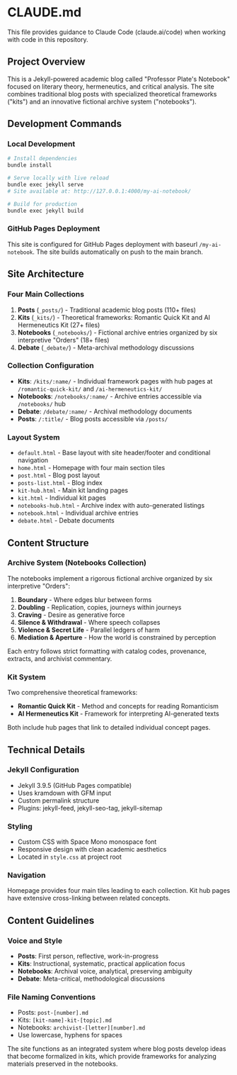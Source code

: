 # CLAUDE.md

This file provides guidance to Claude Code (claude.ai/code) when working with code in this repository.

## Project Overview

This is a Jekyll-powered academic blog called "Professor Plate's Notebook" focused on literary theory, hermeneutics, and critical analysis. The site combines traditional blog posts with specialized theoretical frameworks ("kits") and an innovative fictional archive system ("notebooks").

## Development Commands

### Local Development
```bash
# Install dependencies
bundle install

# Serve locally with live reload
bundle exec jekyll serve
# Site available at: http://127.0.0.1:4000/my-ai-notebook/

# Build for production
bundle exec jekyll build
```

### GitHub Pages Deployment
This site is configured for GitHub Pages deployment with baseurl `/my-ai-notebook`. The site builds automatically on push to the main branch.

## Site Architecture

### Four Main Collections
1. **Posts** (`_posts/`) - Traditional academic blog posts (110+ files)
2. **Kits** (`_kits/`) - Theoretical frameworks: Romantic Quick Kit and AI Hermeneutics Kit (27+ files)  
3. **Notebooks** (`_notebooks/`) - Fictional archive entries organized by six interpretive "Orders" (18+ files)
4. **Debate** (`_debate/`) - Meta-archival methodology discussions

### Collection Configuration
- **Kits**: `/kits/:name/` - Individual framework pages with hub pages at `/romantic-quick-kit/` and `/ai-hermeneutics-kit/`
- **Notebooks**: `/notebooks/:name/` - Archive entries accessible via `/notebooks/` hub
- **Debate**: `/debate/:name/` - Archival methodology documents
- **Posts**: `/:title/` - Blog posts accessible via `/posts/`

### Layout System
- `default.html` - Base layout with site header/footer and conditional navigation
- `home.html` - Homepage with four main section tiles
- `post.html` - Blog post layout
- `posts-list.html` - Blog index
- `kit-hub.html` - Main kit landing pages
- `kit.html` - Individual kit pages  
- `notebooks-hub.html` - Archive index with auto-generated listings
- `notebook.html` - Individual archive entries
- `debate.html` - Debate documents

## Content Structure

### Archive System (Notebooks Collection)
The notebooks implement a rigorous fictional archive organized by six interpretive "Orders":
1. **Boundary** - Where edges blur between forms
2. **Doubling** - Replication, copies, journeys within journeys  
3. **Craving** - Desire as generative force
4. **Silence & Withdrawal** - Where speech collapses
5. **Violence & Secret Life** - Parallel ledgers of harm
6. **Mediation & Aperture** - How the world is constrained by perception

Each entry follows strict formatting with catalog codes, provenance, extracts, and archivist commentary.

### Kit System
Two comprehensive theoretical frameworks:
- **Romantic Quick Kit** - Method and concepts for reading Romanticism
- **AI Hermeneutics Kit** - Framework for interpreting AI-generated texts

Both include hub pages that link to detailed individual concept pages.

## Technical Details

### Jekyll Configuration
- Jekyll 3.9.5 (GitHub Pages compatible)
- Uses kramdown with GFM input
- Custom permalink structure
- Plugins: jekyll-feed, jekyll-seo-tag, jekyll-sitemap

### Styling
- Custom CSS with Space Mono monospace font
- Responsive design with clean academic aesthetics
- Located in `style.css` at project root

### Navigation
Homepage provides four main tiles leading to each collection. Kit hub pages have extensive cross-linking between related concepts.

## Content Guidelines

### Voice and Style
- **Posts**: First person, reflective, work-in-progress
- **Kits**: Instructional, systematic, practical application focus
- **Notebooks**: Archival voice, analytical, preserving ambiguity
- **Debate**: Meta-critical, methodological discussions

### File Naming Conventions
- Posts: `post-[number].md`
- Kits: `[kit-name]-kit-[topic].md`
- Notebooks: `archivist-[letter][number].md`
- Use lowercase, hyphens for spaces

The site functions as an integrated system where blog posts develop ideas that become formalized in kits, which provide frameworks for analyzing materials preserved in the notebooks.